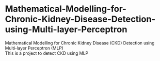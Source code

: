 # Mathematical-Modelling-for-Chronic-Kidney-Disease-Detection-using-Multi-layer-Perceptron

Mathematical Modelling for Chronic Kidney Disease (CKD) Detection using Multi-layer Perceptron (MLP) <br />
This is a project to detect CKD using MLP
